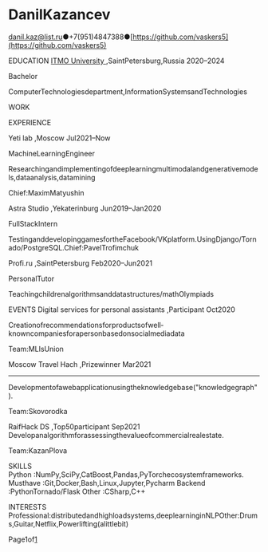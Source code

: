 ﻿#  DanilKazancev 

[danil.kaz@list.ru](mailto:danil.kaz@list.ru)●+7­(951)­484­73­88●[https://github.com/vaskers5](https://github.com/vaskers5)

 EDUCATION  [ ITMO   University ](http://www.example.com/my-university),Saint­Petersburg,Russia 2020–2024

Bachelor

ComputerTechnologiesdepartment,InformationSystemsandTechnologies

 WORK 

 EXPERIENCE 

 Yeti   lab ,Moscow Jul2021–Now

MachineLearningEngineer

Researchingandimplementingofdeeplearningmultimodalandgenerativemodels,dataanalysis,datamining

Chief:MaximMatyushin

 Astra   Studio ,Yekaterinburg Jun2019–Jan2020

Full­StackIntern

TestinganddevelopinggamesfortheFacebook/VKplatform.UsingDjango/Tornado/PostgreSQL.Chief:PavelTrofimchuk

 Profi.ru  ,SaintPetersburg Feb2020–Jun2021

PersonalTutor

Teachingchildrenalgorithmsanddatastructures/mathOlympiads

 EVENTS    Digital   services   for   personal   assistants  ,Participant Oct2020

Creationofrecommendationsforproductsofwell­knowncompaniesforapersonbasedonsocial­mediadata

Team:MLIsUnion


   Moscow   Travel   Hach  ,Prizewinner  Mar2021 
 ---  ---  --- 
 Developmentofawebapplicationusingtheknowledgebase(&quot;knowledgegraph&quot;). 
 
 Team:Skovorodka 
 
  RaifHack   DS ,Top50participant  Sep2021 
 Developanalgorithmforassessingthevalueofcommercialrealestate. 
 
 Team:KazanPlova 
 

 SKILLS  
 Python  :NumPy,SciPy,CatBoost,Pandas,PyTorchecosystemframeworks.  Must­have  :Git,Docker,Bash,Linux,Jupyter,Pycharm  Backend  :PythonTornado/Flask  Other  :CSharp,C++ 
 

 INTERESTS   Professional:distributedandhighloadsystems,deeplearninginNLPOther:Drums,Guitar,Netflix,Powerlifting(alittlebit) 
 

Page1of[1](#_bookmark0)